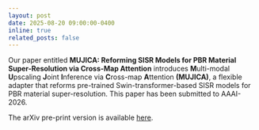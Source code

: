 ```yaml
---
layout: post
date: 2025-08-20 09:00:00-0400
inline: true
related_posts: false
---
```

Our paper entitled **MUJICA: Reforming SISR Models for PBR Material Super-Resolution via Cross-Map Attention** introduces **M**ulti-modal **U**pscaling **J**oint **I**nference via **C**ross-map **A**ttention **(MUJICA)**, a flexible adapter that reforms pre-trained Swin-transformer-based SISR models for PBR material super-resolution. This paper has been submitted to AAAI-2026.

 

The arXiv pre-print version is available [here](https://www.arxiv.org/abs/2508.09802).